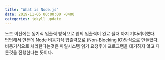 ```yaml
---
title: "What is Node.js"
date: 2019-11-05 00:00:00 -0400
categories: jekyll update
---
```


노드 이전에는 동기식 입출력 방식으로 웹의 입출력이 완료 될때 까지 기다려야했다.  
답답해서 만든데 Node 비동기식 입출력으로 (Non-Blocking IO)방식으로 만들었다.  
비동기식으로 처리한다는것은 파일시스템 읽기 요청후에 프로그램을 대기하지 않고 다른것을 진행한다는 뜻이다.  
